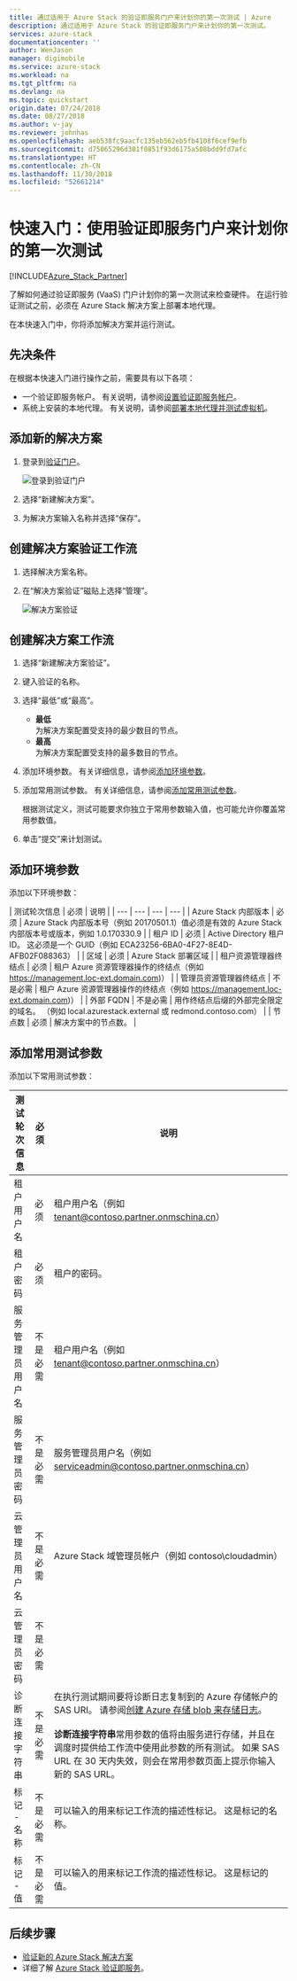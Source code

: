 ```yaml
---
title: 通过适用于 Azure Stack 的验证即服务门户来计划你的第一次测试 | Azure
description: 通过适用于 Azure Stack 的验证即服务门户来计划你的第一次测试。
services: azure-stack
documentationcenter: ''
author: WenJason
manager: digimobile
ms.service: azure-stack
ms.workload: na
ms.tgt_pltfrm: na
ms.devlang: na
ms.topic: quickstart
origin.date: 07/24/2018
ms.date: 08/27/2018
ms.author: v-jay
ms.reviewer: johnhas
ms.openlocfilehash: aeb538fc9aacfc135eb562eb5fb4108f6cef9efb
ms.sourcegitcommit: d75065296d301f0851f93d6175a508bdd9fd7afc
ms.translationtype: HT
ms.contentlocale: zh-CN
ms.lasthandoff: 11/30/2018
ms.locfileid: "52661214"
---
```

# <a name="quickstart-use-the-validation-as-a-service-portal-to-schedule-your-first-test"></a>快速入门：使用验证即服务门户来计划你的第一次测试

[!INCLUDE[Azure_Stack_Partner](./includes/azure-stack-partner-appliesto.md)]

了解如何通过验证即服务 (VaaS) 门户计划你的第一次测试来检查硬件。 在运行验证测试之前，必须在 Azure Stack 解决方案上部署本地代理。

在本快速入门中，你将添加解决方案并运行测试。

## <a name="prerequisites"></a>先决条件

在根据本快速入门进行操作之前，需要具有以下各项：
 - 一个验证即服务帐户。 有关说明，请参阅[设置验证即服务帐户](azure-stack-vaas-set-up-account.md)。  
- 系统上安装的本地代理。 有关说明，请参阅[部署本地代理并测试虚拟机](azure-stack-vaas-test-vm.md)。

## <a name="add-a-new-solution"></a>添加新的解决方案

1. 登录到[验证门户](https://azurestackvalidation.com)。

    ![登录到验证门户](media/vaas_portalsignin.png)  

2. 选择“新建解决方案”。
3. 为解决方案输入名称并选择“保存”。

## <a name="create-a-solution-validation-workflow"></a>创建解决方案验证工作流

1. 选择解决方案名称。
2. 在“解决方案验证”磁贴上选择“管理”。

    ![解决方案验证](media/image2.png)

## <a name="create-a-solution-workflow"></a>创建解决方案工作流

1. 选择“新建解决方案验证”。
2. 键入验证的名称。
3. 选择“最低”或“最高”。  
    - **最低**  
    为解决方案配置受支持的最少数目的节点。  
    - **最高**  
    为解决方案配置受支持的最多数目的节点。
4. 添加环境参数。 有关详细信息，请参阅[添加环境参数](#add-environmental-parameters)。
5. 添加常用测试参数。 有关详细信息，请参阅[添加常用测试参数](#add-common-test-parameters)。

    根据测试定义，测试可能要求你独立于常用参数输入值，也可能允许你覆盖常用参数值。
6. 单击“提交”来计划测试。

## <a name="add-environmental-parameters"></a>添加环境参数

添加以下环境参数：

| 测试轮次信息 | 必须 | 说明 |
| --- | --- | --- | --- |
| Azure Stack 内部版本 | 必须 | Azure Stack 内部版本号（例如 20170501.1）值必须是有效的 Azure Stack 内部版本号或版本，例如 1.0.170330.9 |
| 租户 ID | 必须 | Active Directory 租户 ID。 这必须是一个 GUID（例如 ECA23256-6BA0-4F27-8E4D-AFB02F088363） |
| 区域 | 必须 | Azure Stack 部署区域 |
| 租户资源管理器终结点 | 必须 | 租户 Azure 资源管理器操作的终结点（例如 https://management.loc-ext.domain.com)） |
| 管理员资源管理器终结点 | 不是必需 | 租户 Azure 资源管理器操作的终结点（例如 https://management.loc-ext.domain.com)） |
| 外部 FQDN | 不是必需 | 用作终结点后缀的外部完全限定的域名。 （例如 local.azurestack.external 或 redmond.contoso.com） |
| 节点数 | 必须 | 解决方案中的节点数。 |

## <a name="add-common-test-parameters"></a>添加常用测试参数

添加以下常用测试参数：

| 测试轮次信息 | 必须 | 说明 |
| --- | --- | --- |
| 租户用户名 | 必须 | 租户用户名（例如 tenant@contoso.partner.onmschina.cn） |
| 租户密码 | 必须 | 租户的密码。 |
| 服务管理员用户名 | 不是必需 | 租户用户名（例如 tenant@contoso.partner.onmschina.cn） |
| 服务管理员密码 | 不是必需 | 服务管理员用户名（例如 serviceadmin@contoso.partner.onmschina.cn） |
| 云管理员用户名 | 不是必需 | Azure Stack 域管理员帐户（例如 contoso\cloudadmin） |
| 云管理员密码 | 不是必需 | |
|  诊断连接字符串 | 不是必需 | 在执行测试期间要将诊断日志复制到的 Azure 存储帐户的 SAS URI。 请参阅[创建 Azure 存储 blob 来存储日志](azure-stack-vaas-set-up-account.md#create-an-azure-storage-blob-to-store-logs)。 <br><br>**诊断连接字符串**常用参数的值将由服务进行存储，并且在调度时提供给工作流中使用此参数的所有测试。 如果 SAS URL 在 30 天内失效，则会在常用参数页面上提示你输入新的 SAS URL。 |
| 标记 - 名称 | 不是必需 |  可以输入的用来标记工作流的描述性标记。 这是标记的名称。 |
| 标记 - 值 | 不是必需 | 可以输入的用来标记工作流的描述性标记。 这是标记的值。 |

## <a name="next-steps"></a>后续步骤

- [验证新的 Azure Stack 解决方案](azure-stack-vaas-validate-solution-new.md)  
- 详细了解 [Azure Stack 验证即服务](/azure-stack/partner)。
